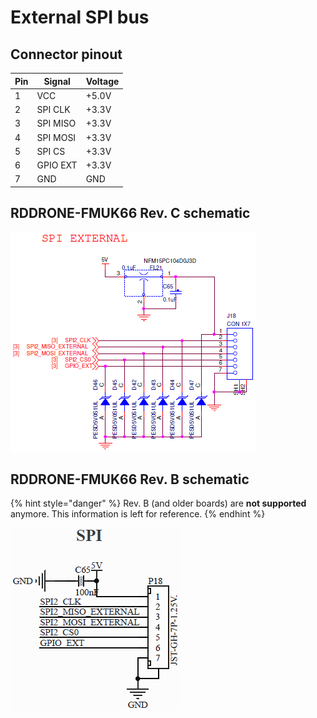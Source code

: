 # External SPI bus

## Connector pinout

| Pin | Signal   | Voltage |
| --- | -------- | ------- |
| 1   | VCC      | +5.0V   |
| 2   | SPI CLK  | +3.3V   |
| 3   | SPI MISO | +3.3V   |
| 4   | SPI MOSI | +3.3V   |
| 5   | SPI CS   | +3.3V   |
| 6   | GPIO EXT | +3.3V   |
| 7   | GND      | GND     |

## RDDRONE-FMUK66 Rev. C schematic

![](../../.gitbook/assets/C-SPI.png)

## RDDRONE-FMUK66 Rev. B schematic

{% hint style="danger" %}
Rev. B (and older boards) are **not supported** anymore. This information is left for reference.
{% endhint %}

![](<../../.gitbook/assets/SPI (2).PNG>)

